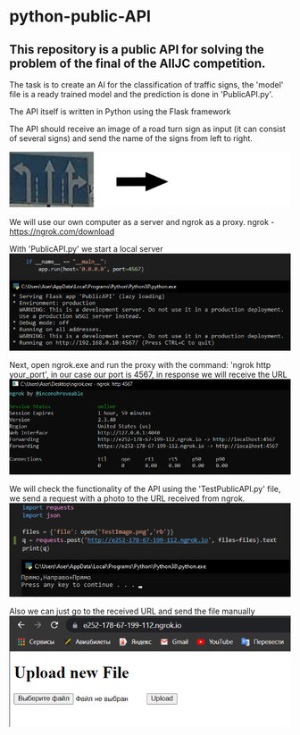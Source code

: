 # python-public-API
## This repository is a public API for solving the problem of the final of the AIIJC competition.
The task is to create an AI for the classification of traffic signs, the 'model' file is a ready trained model and the prediction is done in 'PublicAPI.py'.

The API itself is written in Python using the Flask framework

The API should receive an image of a road turn sign as input (it can consist of several signs) and send the name of the signs from left to right.

![alt text](https://github.com/LevProg/python-public-API/blob/main/post-get.png?raw=true)

We will use our own computer as a server and ngrok as a proxy.
ngrok - https://ngrok.com/download

With 'PublicAPI.py' we start a local server
![alt text](https://github.com/LevProg/python-public-API/blob/main/localServer.png?raw=true)

Next, open ngrok.exe and run the proxy with the command: 'ngrok http your_port', in our case our port is 4567, in response we will receive the URL
![alt text](https://github.com/LevProg/python-public-API/blob/main/proxy.png?raw=true)

We will check the functionality of the API using the 'TestPublicAPI.py' file, we send a request with a photo to the URL received from ngrok.
![alt text](https://github.com/LevProg/python-public-API/blob/main/request.png?raw=true)

Also we can just go to the received URL and send the file manually
![alt text](https://github.com/LevProg/python-public-API/blob/main/site.png?raw=true)
